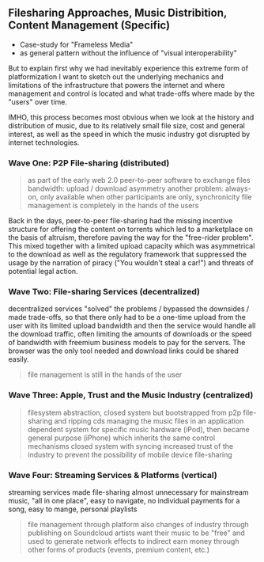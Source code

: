 ## Filesharing Approaches, Music Distribition, Content Management (Specific)
- Case-study for "Frameless Media"
- as general pattern without the influence of "visual interoperability"  

But to explain first why we had inevitably experience this extreme form of platformization I want to sketch out the underlying mechanics and limitations of the infrastructure that powers the internet and where management and control is located and what trade-offs where made by the "users" over time.

IMHO, this process becomes most obvious when we look at the history and distribution of music, due to its relatively small file size, cost and general interest, as well as the speed in which the music industry got disrupted by internet technologies.

### Wave One: P2P File-sharing (distributed)
> as part of the early web 2.0
> peer-to-peer software to exchange files
> bandwidth: upload / download asymmetry
> another problem: always-on, only available when other participants are only, synchronicity
> file management is completely in the hands of the users


Back in the days, peer-to-peer file-sharing had the missing incentive structure for offering the content on torrents which led to a marketplace on the basis of altruism, therefore paving the way for the "free-rider problem". This mixed together with a limited upload capacity which was asymmetrical to the download as well as the regulatory framework that suppressed the usage by the narration of piracy ("You wouldn't steal a car!") and threats of potential legal action.



### Wave Two: File-sharing Services (decentralized)
decentralized services "solved" the problems / bypassed the downsides / made trade-offs, so that there only had to be a one-time upload from the user with its limited upload bandwidth and then the service would handle all the download traffic, often limiting the amounts of downloads or the speed of bandwidth with freemium business models to pay for the servers.
The browser was the only tool needed and download links could be shared easily.  
> file management is still in the hands of the user


### Wave Three: Apple, Trust and the Music Industry (centralized)
> filesystem abstraction, closed system
> but bootstrapped from p2p file-sharing and ripping cds
> managing the music files in an application dependent system for specific music hardware (iPod), then became general purpose (iPhone) which inherits the same control mechanisms
> closed system with syncing increased trust of the industry to prevent the possibility of mobile device file-sharing


### Wave Four: Streaming Services & Platforms (vertical)
streaming services made file-sharing almost unnecessary for mainstream music, "all in one place", easy to navigate, no individual payments for a song, easy to mange, personal playlists
> file management through platform
also changes of industry through publishing on Soundcloud
> artists want their music to be "free" and used to generate network effects to indirect earn money through other forms of products (events, premium content, etc.)
